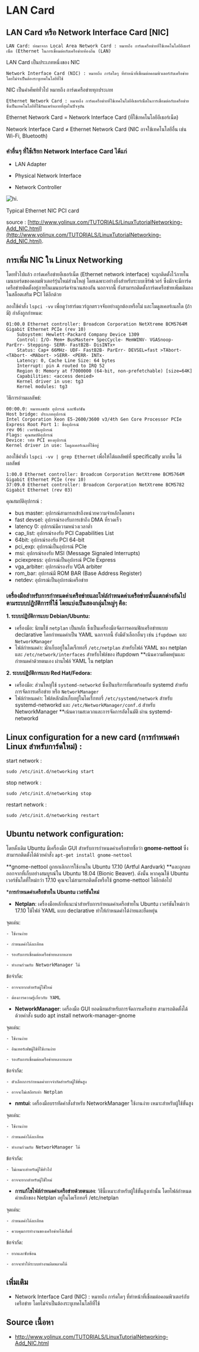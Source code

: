 
# LAN Card
## LAN Card หรือ Network Interface Card [NIC]
    LAN Card: ย่อมาจาก Local Area Network Card : หมายถึง การ์ดเครือข่ายที่ใช้เทคโนโลยีอีเธอร์เน็ต (Ethernet ในการเชื่อมต่อกับเครือข่ายท้องถิ่น (LAN) 
LAN Card เป็นประเภทหนึ่งของ NIC

    Network Interface Card (NIC) : หมายถึง การ์ดใดๆ ที่ทำหน้าที่เชื่อมต่อคอมพิวเตอร์กับเครือข่าย โดยไม่จำเป็นต้องระบุเทคโนโลยีที่ใช้ 
NIC เป็นคำศัพท์ทั่วไป หมายถึง การ์ดเครือข่ายทุกประเภท

    Ethernet Network Card : หมายถึง การ์ดเครือข่ายที่ใช้เทคโนโลยีอีเธอร์เน็ตในการเชื่อมต่อกับเครือข่าย ซึ่งเป็นเทคโนโลยีที่ใช้กันแพร่หลายที่สุดในปัจจุบัน

Ethernet Network Card = Network Interface Card (ที่ใช้เทคโนโลยีอีเธอร์เน็ต)

Network Interface Card ≠ Ethernet Network Card (NIC อาจใช้เทคโนโลยีอื่น เช่น Wi-Fi, Bluetooth)

### คำอื่นๆ ที่ใช้เรียก Network Interface Card ได้แก่

* LAN Adapter

* Physical Network Interface

* Network Controller



![้hi.](https://techterms.com/img/lg/nic_98.jpg)

Typical Ethernet NIC PCI card



source : [http://www.yolinux.com/TUTORIALS/LinuxTutorialNetworking-Add_NIC.html](http://www.yolinux.com/TUTORIALS/LinuxTutorialNetworking-Add_NIC.html).

## การเพิ่ม NIC ใน Linux Networking
โดยทั่วไปแล้ว การ์ดเครือข่ายอีเธอร์เน็ต (Ethernet network interface) จะถูกติดตั้งไว้ภายในเมนบอร์ดของคอมพิวเตอร์รุ่นใหม่ส่วนใหญ่ โดยเฉพาะอย่างยิ่งสำหรับระบบเซิร์ฟเวอร์ ซึ่งมักจะมีการ์ดเครือข่ายติดตั้งอยู่ภายในเมนบอร์ดจำนวนสองอัน นอกจากนี้ ยังสามารถติดตั้งการ์ดเครือข่ายเพิ่มเติมลงในสล็อตเสริม PCI ได้อีกด้วย


ลองใช้คำสั่ง `lspci -vv` เพื่อดูว่าฮาร์ดแวร์ถูกตรวจจับอย่างถูกต้องหรือไม่ และโมดูลเคอร์เนลใด (ถ้ามี) กำลังถูกกำหนด:

    01:00.0 Ethernet controller: Broadcom Corporation NetXtreme BCM5764M Gigabit Ethernet PCIe (rev 10)
        Subsystem: Hewlett-Packard Company Device 1309
        Control: I/O- Mem+ BusMaster+ SpecCycle- MemWINV- VGASnoop- ParErr- Stepping- SERR- FastB2B- DisINTx+
        Status: Cap+ 66MHz- UDF- FastB2B- ParErr- DEVSEL=fast >TAbort- <TAbort- <MAbort- >SERR- <PERR- INTx-
        Latency: 0, Cache Line Size: 64 bytes
        Interrupt: pin A routed to IRQ 52
        Region 0: Memory at f7000000 (64-bit, non-prefetchable) [size=64K]
        Capabilities: <access denied>
        Kernel driver in use: tg3
        Kernel modules: tg3

วิธีการอ่านผลลัพธ์:

    00:00.0: หมายเลขบัส อุปกรณ์ และฟังก์ชัน
    Host bridge: ประเภทอุปกรณ์
    Intel Corporation Xeon E5-2600/3600 v3/4th Gen Core Processor PCIe Express Root Port 1: ชื่ออุปกรณ์
    rev 06: เวอร์ชันอุปกรณ์
    Flags: คุณสมบัติอุปกรณ์
    Device: รหัส PCI ของอุปกรณ์
    Kernel driver in use: โมดูลเคอร์เนลที่ใช้อยู่

ลองใช้คำสั่ง `lspci -vv | grep Ethernet` เพื่อให้ได้ผลลัพธ์ที่ specifically มากขึ้น
ได้ผลลัพธ์

    1:00.0 Ethernet controller: Broadcom Corporation NetXtreme BCM5764M Gigabit Ethernet PCIe (rev 10)
    37:09.0 Ethernet controller: Broadcom Corporation NetXtreme BCM5782 Gigabit Ethernet (rev 03)

คุณสมบัติอุปกรณ์ : 
* bus master: อุปกรณ์สามารถเข้าถึงหน่วยความจำหลักโดยตรง
* fast devsel: อุปกรณ์รองรับการเข้าถึง DMA ที่รวดเร็ว
* latency 0: อุปกรณ์มีความหน่วงเวลาต่ำ
* cap_list: อุปกรณ์รองรับ PCI Capabilities List
* 64bit: อุปกรณ์รองรับ PCI 64-bit
* pci_exp: อุปกรณ์เป็นอุปกรณ์ PCIe
* msi: อุปกรณ์รองรับ MSI (Message Signaled Interrupts)
* pciexpress: อุปกรณ์เป็นอุปกรณ์ PCIe Express
* vga_arbiter: อุปกรณ์รองรับ VGA arbiter
* rom_bar: อุปกรณ์มี ROM BAR (Base Address Register)
* netdev: อุปกรณ์เป็นอุปกรณ์เครือข่าย

### เครื่องมือสำหรับการกำหนดค่าเครือข่ายและไฟล์กำหนดค่าเครือข่ายนั้นแตกต่างกันไปตามระบบปฏิบัติการที่ใช้ โดยแบ่งเป็นสองกลุ่มใหญ่ๆ คือ:
**1. ระบบปฏิบัติการแบบ Debian/Ubuntu:**
* เครื่องมือ: นิยมใช้ `netplan` เป็นหลัก ซึ่งเป็นเครื่องมือจัดการคอนฟิกเครือข่ายแบบ declarative โดยกำหนดค่าเป็น YAML นอกจากนี้ ยังมีตัวเลือกอื่นๆ เช่น `ifupdown `และ `NetworkManager`
* ไฟล์กำหนดค่า: มักเก็บอยู่ในไดเร็กทอรี่ `/etc/netplan` สำหรับไฟล์ YAML ของ netplan และ `/etc/network/interfaces` สำหรับไฟล์ของ ifupdown
**เน้นความยืดหยุ่นและกำหนดค่าด้วยตนเอง ผ่านไฟล์ YAML ใน netplan

**2. ระบบปฏิบัติการแบบ Red Hat/Fedora:**
* เครื่องมือ: ส่วนใหญ่ใช้ `systemd-networkd` ซึ่งเป็นบริการที่มาพร้อมกับ systemd สำหรับการจัดการเครือข่าย หรือ `NetworkManager`
* ไฟล์กำหนดค่า: ไฟล์หลักมักเก็บอยู่ในไดเร็กทอรี่ `/etc/systemd/network` สำหรับ systemd-networkd และ `/etc/NetworkManager/conf.d` สำหรับ NetworkManager
**เน้นความสะดวกและการจัดการอัตโนมัติ ผ่าน systemd-networkd

## Linux configuration for a new card (การกำหนดค่า Linux สำหรับการ์ดใหม่) :
start network :

    sudo /etc/init.d/networking start
stop network : 

    sudo /etc/init.d/networking stop
restart network : 

    sudo /etc/init.d/networking restart

## Ubuntu network configuration:
โดยดั้งเดิม Ubuntu มีเครื่องมือ GUI สำหรับการกำหนดค่าเครือข่ายชื่อว่า **gnome-nettool** ซึ่งสามารถติดตั้งได้ด้วยคำสั่ง `apt-get install gnome-nettool`

**gnome-nettool ถูกยกเลิกการใช้งานใน Ubuntu 17.10 (Artful Aardvark) **และถูกลบออกจากที่เก็บอย่างสมบูรณ์ใน Ubuntu 18.04 (Bionic Beaver). ดังนั้น หากคุณใช้ Ubuntu เวอร์ชันใดที่ใหม่กว่า 17.10 คุณจะไม่สามารถติดตั้งหรือใช้ gnome-nettool ได้อีกต่อไป

***การกำหนดค่าเครือข่ายใน Ubuntu เวอร์ชันใหม่**
* **Netplan**: เครื่องมือหลักที่แนะนำสำหรับการกำหนดค่าเครือข่ายใน Ubuntu เวอร์ชันใหม่กว่า 17.10 ใช้ไฟล์ YAML แบบ declarative ทำให้กำหนดค่าได้ง่ายและยืดหยุ่น

จุดเด่น:

    - ใช้งานง่าย

    - กำหนดค่าได้ละเอียด

    - รองรับการเชื่อมต่อเครือข่ายหลากหลาย

    - ทำงานร่วมกับ NetworkManager ได้

ข้อจำกัด:

    - อาจจะยากสำหรับผู้ใช้ใหม่

    - ต้องการความรู้เกี่ยวกับ YAML

* **NetworkManager**: เครื่องมือ GUI ยอดนิยมสำหรับการจัดการเครือข่าย สามารถติดตั้งได้ด้วยคำสั่ง sudo apt install network-manager-gnome

จุดเด่น:

    - ใช้งานง่าย

    - อินเทอร์เฟซผู้ใช้ที่ใช้งานง่าย

    - รองรับการเชื่อมต่อเครือข่ายหลากหลาย

ข้อจำกัด:

    - ตัวเลือกการกำหนดค่าอาจจำกัดสำหรับผู้ใช้ขั้นสูง
    
    - อาจจะไม่เสถียรเท่า Netplan

* **nmtui**: เครื่องมือบรรทัดคำสั่งสำหรับ NetworkManager ใช้งานง่าย เหมาะสำหรับผู้ใช้ขั้นสูง

จุดเด่น:

    - ใช้งานง่าย

    - กำหนดค่าได้ละเอียด

    - ทำงานร่วมกับ NetworkManager ได้

ข้อจำกัด:

    - ไม่เหมาะสำหรับผู้ใช้ทั่วไป
    
    - อาจจะยากสำหรับผู้ใช้ใหม่

* **การแก้ไขไฟล์กำหนดค่าเครือข่ายด้วยตนเอง**: วิธีนี้เหมาะสำหรับผู้ใช้ขั้นสูงเท่านั้น โดยไฟล์กำหนดค่าหลักของ Netplan อยู่ในไดเร็กทอรี่ /etc/netplan

จุดเด่น:

    - กำหนดค่าได้ละเอียด

    - ควบคุมการทำงานของเครือข่ายได้เต็มที่

ข้อจำกัด:

    - ยากและซับซ้อน
    
    - อาจจะทำให้ระบบทำงานผิดพลาดได้

## เพิ่มเติม
* Network Interface Card (NIC) : หมายถึง การ์ดใดๆ ที่ทำหน้าที่เชื่อมต่อคอมพิวเตอร์กับเครือข่าย โดยไม่จำเป็นต้องระบุเทคโนโลยีที่ใช้

## Source เนื้อหา
* http://www.yolinux.com/TUTORIALS/LinuxTutorialNetworking-Add_NIC.html
